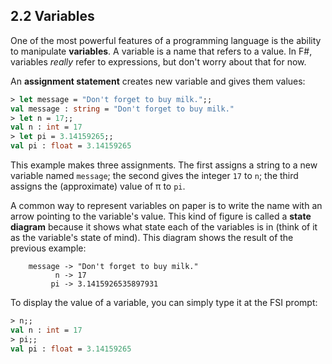 ## 2.2 Variables
One of the most powerful features of a programming language is the
ability to manipulate **variables**.  A variable is a name that refers to a value.
In F#, variables _really_ refer to expressions, but don't worry about that for now.

An **assignment statement** creates new variable and gives them values:
``` fsharp
> let message = "Don't forget to buy milk.";;
val message : string = "Don't forget to buy milk."
> let n = 17;;
val n : int = 17
> let pi = 3.14159265;;
val pi : float = 3.14159265
```
This example makes three assignments.  The first assigns a string
to a new variable named `message`;
the second gives the integer `17` to `n`; the third
assigns the (approximate) value of π to `pi`.

A common way to represent variables on paper is to write the name with
an arrow pointing to the variable's value.  This kind of figure is
called a **state diagram** because it shows what state each of the
variables is in (think of it as the variable's state of mind).
This diagram shows the result of the previous example:
```
    message -> "Don't forget to buy milk."
          n -> 17
         pi -> 3.1415926535897931
```


To display the value of a variable, you can simply type it at the FSI prompt:

``` fsharp
> n;;
val n : int = 17
> pi;;
val pi : float = 3.14159265
```
